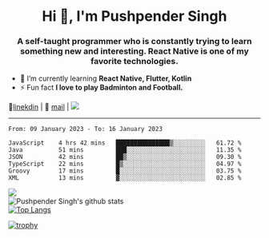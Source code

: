 <h1 align="center">Hi 👋, I'm Pushpender Singh</h1>
<h3 align="center">A self-taught programmer who is constantly trying to learn something new and interesting. React Native is one of my favorite technologies.</h3>

- 🌱 I’m currently learning **React Native, Flutter, Kotlin**
- ⚡ Fun fact **I love to play Badminton and Football.**

👔[linekdin](https://www.linkedin.com/in/pushpender-singh-240061202/) | 📧 [mail](mailto:pushpendersingh@p2devs.com) | ![](https://komarev.com/ghpvc/?username=pushpender-singh-ap&color=blue)


---

<!--START_SECTION:waka-->

```text
From: 09 January 2023 - To: 16 January 2023

JavaScript    4 hrs 42 mins   ███████████████▒░░░░░░░░░   61.72 %
Java          51 mins         ███░░░░░░░░░░░░░░░░░░░░░░   11.35 %
JSON          42 mins         ██▒░░░░░░░░░░░░░░░░░░░░░░   09.30 %
TypeScript    22 mins         █▒░░░░░░░░░░░░░░░░░░░░░░░   04.97 %
Groovy        17 mins         █░░░░░░░░░░░░░░░░░░░░░░░░   03.75 %
XML           13 mins         ▓░░░░░░░░░░░░░░░░░░░░░░░░   02.85 %
```

<!--END_SECTION:waka-->

<img align="left" src="https://github-readme-streak-stats.herokuapp.com/?user=pushpender-singh-ap&theme=dark" /></br>
![Pushpender Singh's github stats](https://github-readme-stats.vercel.app/api?username=pushpender-singh-ap&show_icons=true&theme=radical&count_private=true)</br>
[![Top Langs](https://github-readme-stats.vercel.app/api/top-langs/?username=pushpender-singh-ap&theme=radical)](https://github.com/pushpender-singh-ap/github-readme-stats)

[![trophy](https://github-profile-trophy.vercel.app/?username=pushpender-singh-ap&theme=radical)](https://github.com/pushpender-singh-ap/pushpender-singh-ap)
